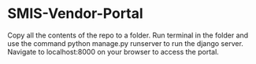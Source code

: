 # SMIS-Vendor-Portal

Copy all the contents of the repo to a folder.
Run terminal in the folder and use the command python manage.py runserver to run the django server.
Navigate to localhost:8000 on your browser to access the portal.
